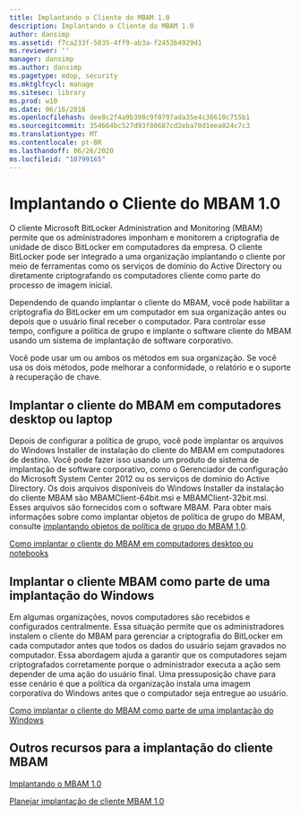 ```yaml
---
title: Implantando o Cliente do MBAM 1.0
description: Implantando o Cliente do MBAM 1.0
author: dansimp
ms.assetid: f7ca233f-5035-4ff9-ab3a-f2453b4929d1
ms.reviewer: ''
manager: dansimp
ms.author: dansimp
ms.pagetype: mdop, security
ms.mktglfcycl: manage
ms.sitesec: library
ms.prod: w10
ms.date: 06/16/2016
ms.openlocfilehash: dee8c2f4a9b398c9f0797ada35e4c36610c755b1
ms.sourcegitcommit: 354664bc527d93f80687cd2eba70d1eea024c7c3
ms.translationtype: MT
ms.contentlocale: pt-BR
ms.lasthandoff: 06/26/2020
ms.locfileid: "10799165"
---
```

# Implantando o Cliente do MBAM 1.0


O cliente Microsoft BitLocker Administration and Monitoring (MBAM) permite que os administradores imponham e monitorem a criptografia de unidade de disco BitLocker em computadores da empresa. O cliente BitLocker pode ser integrado a uma organização implantando o cliente por meio de ferramentas como os serviços de domínio do Active Directory ou diretamente criptografando os computadores cliente como parte do processo de imagem inicial.

Dependendo de quando implantar o cliente do MBAM, você pode habilitar a criptografia do BitLocker em um computador em sua organização antes ou depois que o usuário final receber o computador. Para controlar esse tempo, configure a política de grupo e implante o software cliente do MBAM usando um sistema de implantação de software corporativo.

Você pode usar um ou ambos os métodos em sua organização. Se você usa os dois métodos, pode melhorar a conformidade, o relatório e o suporte à recuperação de chave.

## Implantar o cliente do MBAM em computadores desktop ou laptop


Depois de configurar a política de grupo, você pode implantar os arquivos do Windows Installer de instalação do cliente do MBAM em computadores de destino. Você pode fazer isso usando um produto de sistema de implantação de software corporativo, como o Gerenciador de configuração do Microsoft System Center 2012 ou os serviços de domínio do Active Directory. Os dois arquivos disponíveis do Windows Installer da instalação do cliente MBAM são MBAMClient-64bit.msi e MBAMClient-32bit.msi. Esses arquivos são fornecidos com o software MBAM. Para obter mais informações sobre como implantar objetos de política de grupo do MBAM, consulte [implantando objetos de política de grupo do MBAM 1,0](deploying-mbam-10-group-policy-objects.md).

[Como implantar o cliente do MBAM em computadores desktop ou notebooks](how-to-deploy-the-mbam-client-to-desktop-or-laptop-computers-mbam-1.md)

## Implantar o cliente MBAM como parte de uma implantação do Windows


Em algumas organizações, novos computadores são recebidos e configurados centralmente. Essa situação permite que os administradores instalem o cliente do MBAM para gerenciar a criptografia do BitLocker em cada computador antes que todos os dados do usuário sejam gravados no computador. Essa abordagem ajuda a garantir que os computadores sejam criptografados corretamente porque o administrador executa a ação sem depender de uma ação do usuário final. Uma pressuposição chave para esse cenário é que a política da organização instala uma imagem corporativa do Windows antes que o computador seja entregue ao usuário.

[Como implantar o cliente do MBAM como parte de uma implantação do Windows](how-to-deploy-the-mbam-client-as-part-of-a-windows-deployment-mbam-1.md)

## Outros recursos para a implantação do cliente MBAM


[Implantando o MBAM 1.0](deploying-mbam-10.md)

[Planejar implantação de cliente MBAM 1.0](planning-for-mbam-10-client-deployment.md)

 

 





